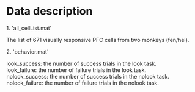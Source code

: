 <!DOCTYPE html>
<html>
<head>
    <h1>Data description</h1>
</head>
<body>
    1. 'all_cellList.mat'
    <p>The list of 671 visually responsive PFC cells from two monkeys (fen/hel).</p>
</body>
    2. 'behavior.mat'
    <p>look_success: the number of success trials in the look task.<br>
    look_failure: the number of failure trials in the look task.<br>
    nolook_success: the number of success trials in the nolook task.<br>
    nolook_failure: the number of failure trials in the nolook task.</p>
</html>
